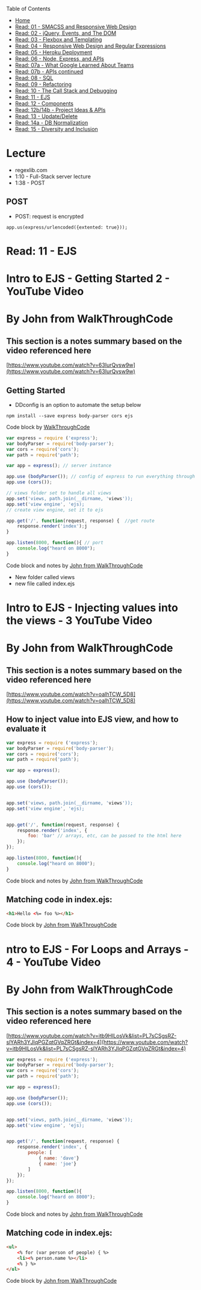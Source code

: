 Table of Contents
* [Home](https://nickmagruder.github.io/reading-notes/)
* [Read: 01 - SMACSS and Responsive Web Design](read_301-01.md)
* [Read: 02 - jQuery, Events, and The DOM](read_301-02.md)
* [Read: 03 - Flexbox and Templating](read_301-03.md)
* [Read: 04 - Responsive Web Design and Regular Expressions](read_301-04.md)
* [Read: 05 - Heroku Deployment](read_301-05.md)
* [Read: 06 - Node, Express, and APIs](read_301-06.md)
* [Read: 07a - What Google Learned About Teams](read_301-07a.md)
* [Read: 07b - APIs continued](read_301-07b.md)
* [Read: 08 - SQL](read_301-08.md)
* [Read: 09 - Refactoring](read_301-09.md)
* [Read: 10 - The Call Stack and Debugging](read_301-10.md)
* [Read: 11 - EJS](read_301-11.md)
* [Read: 12 - Components](read_301-12.md)
* [Read: 12b/14b - Project Ideas & APIs](read_301-12b.md)
* [Read: 13 - Update/Delete](read_301-13.md)
* [Read: 14a - DB Normalization](read_301-14a.md)
* [Read: 15 - Diversity and Inclusion](read_301-15.md)

# Lecture
* regexlib.com
* 1:10 - Full-Stack server lecture
* 1:38  - POST

## POST
* POST: request is encrypted
```
app.us(express/urlencoded({extented: true}));
```






# Read: 11 - EJS

# Intro to EJS - Getting Started 2 - YouTube Video
# By John from WalkThroughCode
## This section is a notes summary based on the video referenced here
[https://www.youtube.com/watch?v=63IurQvsw9w](https://www.youtube.com/watch?v=63IurQvsw9w)

## Getting Started
* DDconfig is an option to automate the setup below

```
npm install --save express body-parser cors ejs
```
Code block by [WalkThroughCode](https://www.youtube.com/watch?v=63IurQvsw9w)


```javascript
var express = require ('express');
var bodyParser = require('body-parser');
var cors = require('cors');
var path = require('path');

var app = express(); // server instance

app.use (bodyParser()); // config of express to run everything through body parser and cors
app.use (cors()); 

// views folder set to handle all views
app.set('views, path.join(__dirname, 'views'));
app.set('view engine', 'ejs);
// create view engine, set it to ejs

app.get('/', function(request, response) {  //get route
    response.render('index');j
}

app.listen(8000, function(){ // port
    console.log("heard on 8000");
}
```
Code block and notes by [John from WalkThroughCode](https://www.youtube.com/watch?v=63IurQvsw9w)

* New folder called views
* new file called index.ejs


# Intro to EJS - Injecting values into the views - 3 YouTube Video
# By John from WalkThroughCode
## This section is a notes summary based on the video referenced here
[https://www.youtube.com/watch?v=oalhTCW_5D8](https://www.youtube.com/watch?v=oalhTCW_5D8)


## How to inject value into EJS view, and how to evaluate it

```javascript
var express = require ('express');
var bodyParser = require('body-parser');
var cors = require('cors');
var path = require('path');

var app = express();

app.use (bodyParser());
app.use (cors()); 


app.set('views, path.join(__dirname, 'views'));
app.set('view engine', 'ejs);


app.get('/', function(request, response) {
    response.render('index', {
        foo: 'bar' // arrays, etc, can be passed to the html here
    });
});

app.listen(8000, function(){ 
    console.log("heard on 8000");
}
```
Code block and notes by [John from WalkThroughCode](https://www.youtube.com/watch?v=oalhTCW_5D8)

## Matching code in index.ejs:
```html
<h1>Hello <%= foo %></h1>
```
Code block by [John from WalkThroughCode](https://www.youtube.com/watch?v=oalhTCW_5D8)

# ntro to EJS - For Loops and Arrays - 4 - YouTube Video
# By John from WalkThroughCode
## This section is a notes summary based on the video referenced here
[https://www.youtube.com/watch?v=itb9HlLosVk&list=PL7sCSgsRZ-slYARh3YJIqPGZqtGVqZRGt&index=4](https://www.youtube.com/watch?v=itb9HlLosVk&list=PL7sCSgsRZ-slYARh3YJIqPGZqtGVqZRGt&index=4)

```javascript
var express = require ('express');
var bodyParser = require('body-parser');
var cors = require('cors');
var path = require('path');

var app = express();

app.use (bodyParser());
app.use (cors()); 


app.set('views, path.join(__dirname, 'views'));
app.set('view engine', 'ejs);


app.get('/', function(request, response) {
    response.render('index', {
        people: [
            { name: 'dave'}
            { name: 'joe'}
        ]
    });
});

app.listen(8000, function(){ 
    console.log("heard on 8000");
}
```
Code block and notes by [John from WalkThroughCode](https://www.youtube.com/watch?v=itb9HlLosVk&list=PL7sCSgsRZ-slYARh3YJIqPGZqtGVqZRGt&index=4)

## Matching code in index.ejs:
```html
<ul>
    <% for (var person of people) { %>
    <li><% person.name %></li>
    <% } %>
</ul>
```
Code block by [John from WalkThroughCode](https://www.youtube.com/watch?v=itb9HlLosVk&list=PL7sCSgsRZ-slYARh3YJIqPGZqtGVqZRGt&index=4)